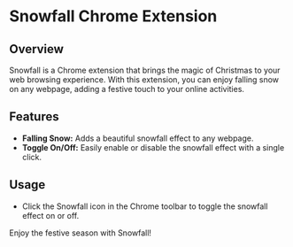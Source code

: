 # Snowfall Chrome Extension

## Overview
Snowfall is a Chrome extension that brings the magic of Christmas to your web browsing experience. With this extension, you can enjoy falling snow on any webpage, adding a festive touch to your online activities.

## Features
- **Falling Snow:** Adds a beautiful snowfall effect to any webpage.
- **Toggle On/Off:** Easily enable or disable the snowfall effect with a single click.

## Usage
- Click the Snowfall icon in the Chrome toolbar to toggle the snowfall effect on or off.

Enjoy the festive season with Snowfall!
